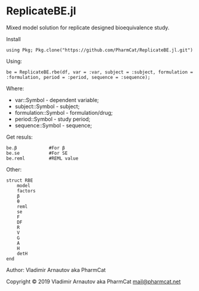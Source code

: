 # ReplicateBE.jl
Mixed model solution for replicate designed bioequivalence study.

Install
```
using Pkg; Pkg.clone("https://github.com/PharmCat/ReplicateBE.jl.git")
```

Using:
```
be = ReplicateBE.rbe(df, var = :var, subject = :subject, formulation = :formulation, period = :period, sequence = :sequence);
```
Where:

- var::Symbol - dependent variable;
- subject::Symbol - subject;
- formulation::Symbol - formulation/drug;
- period::Symbol - study period;
- sequence::Symbol - sequence;

Get resuls:

```
be.β            #For β
be.se           #For SE
be.reml         #REML value
```

Other:

```
struct RBE
    model
    factors
    β
    θ
    reml
    se
    F
    DF
    R
    V
    G
    A
    H
    detH
end
```

Author: Vladimir Arnautov aka PharmCat

Copyright © 2019 Vladimir Arnautov aka PharmCat <mail@pharmcat.net>
